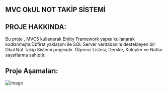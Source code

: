 MVC OkUL NOT TAKİP SİSTEMİ
-----------------------------------
PROJE HAKKINDA:
-----------------------------------
Bu proje , MVC5 kullanarak Entity Framework yapısı kullanarak kodlanmıştır.Dbfirst yaklaşımı ile SQL Server veritabanını destekleyen bir Okul Not Takip Sistemi projesidir. Öğrenci Listesi, Dersler, Külüpler  ve Notlar sayaflarına sahiptir.

Proje Aşamaları:
----------------------------------

![image](https://github.com/Bahricanoz/MvcOkul/assets/128741075/04049f43-37d2-430d-9f2d-7d7fec8b9a39)
